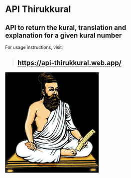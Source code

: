 # API Thirukkural
## API to return the kural, translation and explanation for a given kural number

For usage instructions, visit:
>## https://api-thirukkural.web.app/

<img src = "public/res/thiruvalluvar.png" width=300 >